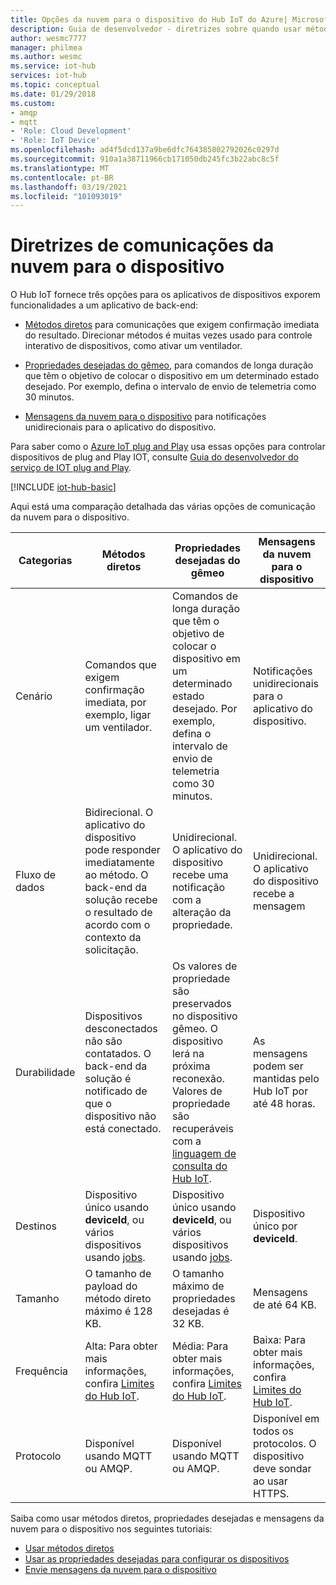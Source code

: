 ```yaml
---
title: Opções da nuvem para o dispositivo do Hub IoT do Azure| Microsoft Docs
description: Guia de desenvolvedor ‑ diretrizes sobre quando usar métodos diretos, propriedades desejadas do dispositivo gêmeo ou mensagens para comunicações da nuvem para o dispositivo.
author: wesmc7777
manager: philmea
ms.author: wesmc
ms.service: iot-hub
services: iot-hub
ms.topic: conceptual
ms.date: 01/29/2018
ms.custom:
- amqp
- mqtt
- 'Role: Cloud Development'
- 'Role: IoT Device'
ms.openlocfilehash: ad4f5dcd137a9be6dfc764385802792026c0297d
ms.sourcegitcommit: 910a1a38711966cb171050db245fc3b22abc8c5f
ms.translationtype: MT
ms.contentlocale: pt-BR
ms.lasthandoff: 03/19/2021
ms.locfileid: "101093019"
---
```

# <a name="cloud-to-device-communications-guidance"></a>Diretrizes de comunicações da nuvem para o dispositivo

O Hub IoT fornece três opções para os aplicativos de dispositivos exporem funcionalidades a um aplicativo de back-end:

* [Métodos diretos](iot-hub-devguide-direct-methods.md) para comunicações que exigem confirmação imediata do resultado. Direcionar métodos é muitas vezes usado para controle interativo de dispositivos, como ativar um ventilador.

* [Propriedades desejadas do gêmeo](iot-hub-devguide-device-twins.md), para comandos de longa duração que têm o objetivo de colocar o dispositivo em um determinado estado desejado. Por exemplo, defina o intervalo de envio de telemetria como 30 minutos.

* [Mensagens da nuvem para o dispositivo](iot-hub-devguide-messages-c2d.md) para notificações unidirecionais para o aplicativo do dispositivo.

Para saber como o [Azure IoT plug and Play](../iot-pnp/overview-iot-plug-and-play.md) usa essas opções para controlar dispositivos de plug and Play IOT, consulte [Guia do desenvolvedor do serviço de IOT plug and Play](../iot-pnp/concepts-developer-guide-service.md).

[!INCLUDE [iot-hub-basic](../../includes/iot-hub-basic-whole.md)]

Aqui está uma comparação detalhada das várias opções de comunicação da nuvem para o dispositivo.

| Categorias | Métodos diretos | Propriedades desejadas do gêmeo | Mensagens da nuvem para o dispositivo |
| ---------- | -------------- | ------------------------- | ------------------------ |
| Cenário | Comandos que exigem confirmação imediata, por exemplo, ligar um ventilador. | Comandos de longa duração que têm o objetivo de colocar o dispositivo em um determinado estado desejado. Por exemplo, defina o intervalo de envio de telemetria como 30 minutos. | Notificações unidirecionais para o aplicativo do dispositivo. |
| Fluxo de dados | Bidirecional. O aplicativo do dispositivo pode responder imediatamente ao método. O back-end da solução recebe o resultado de acordo com o contexto da solicitação. | Unidirecional. O aplicativo do dispositivo recebe uma notificação com a alteração da propriedade. | Unidirecional. O aplicativo do dispositivo recebe a mensagem
| Durabilidade | Dispositivos desconectados não são contatados. O back-end da solução é notificado de que o dispositivo não está conectado. | Os valores de propriedade são preservados no dispositivo gêmeo. O dispositivo lerá na próxima reconexão. Valores de propriedade são recuperáveis com a [linguagem de consulta do Hub IoT](iot-hub-devguide-query-language.md). | As mensagens podem ser mantidas pelo Hub IoT por até 48 horas. |
| Destinos | Dispositivo único usando **deviceId**, ou vários dispositivos usando [jobs](iot-hub-devguide-jobs.md). | Dispositivo único usando **deviceId**, ou vários dispositivos usando [jobs](iot-hub-devguide-jobs.md). | Dispositivo único por **deviceId**. |
| Tamanho | O tamanho de payload do método direto máximo é 128 KB. | O tamanho máximo de propriedades desejadas é 32 KB. | Mensagens de até 64 KB. |
| Frequência | Alta: Para obter mais informações, confira [Limites do Hub IoT](iot-hub-devguide-quotas-throttling.md). | Média: Para obter mais informações, confira [Limites do Hub IoT](iot-hub-devguide-quotas-throttling.md). | Baixa: Para obter mais informações, confira [Limites do Hub IoT](iot-hub-devguide-quotas-throttling.md). |
| Protocolo | Disponível usando MQTT ou AMQP. | Disponível usando MQTT ou AMQP. | Disponível em todos os protocolos. O dispositivo deve sondar ao usar HTTPS. |

Saiba como usar métodos diretos, propriedades desejadas e mensagens da nuvem para o dispositivo nos seguintes tutoriais:

* [Usar métodos diretos](quickstart-control-device-node.md)
* [Usar as propriedades desejadas para configurar os dispositivos](tutorial-device-twins.md) 
* [Envie mensagens da nuvem para o dispositivo](iot-hub-node-node-c2d.md)
